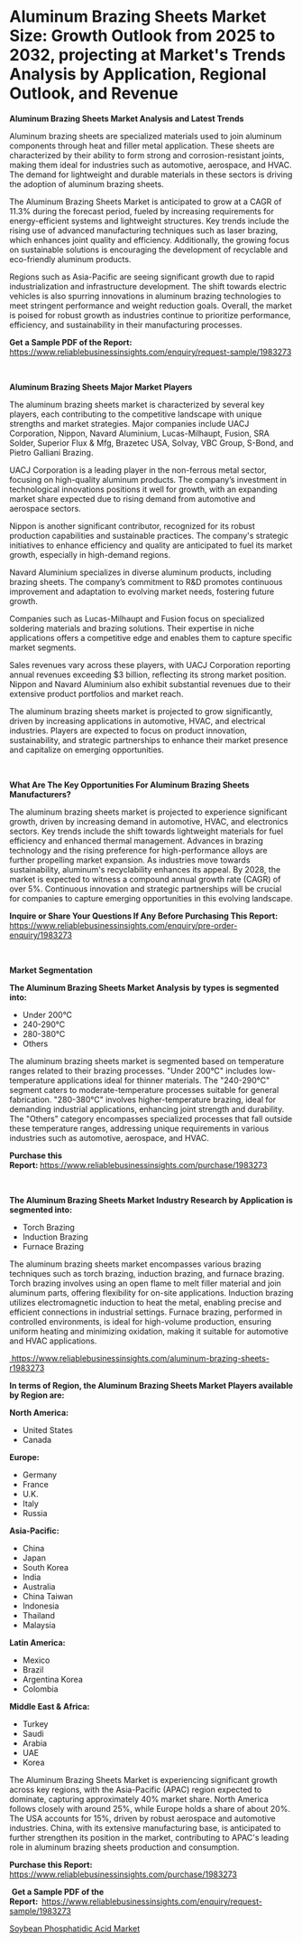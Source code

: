 <p><h1>Aluminum Brazing Sheets Market Size: Growth Outlook from 2025 to 2032, projecting at Market's Trends Analysis by Application, Regional Outlook, and Revenue</h1></p><p><strong>Aluminum Brazing Sheets Market Analysis and Latest Trends</strong></p>
<p><p>Aluminum brazing sheets are specialized materials used to join aluminum components through heat and filler metal application. These sheets are characterized by their ability to form strong and corrosion-resistant joints, making them ideal for industries such as automotive, aerospace, and HVAC. The demand for lightweight and durable materials in these sectors is driving the adoption of aluminum brazing sheets.</p><p>The Aluminum Brazing Sheets Market is anticipated to grow at a CAGR of 11.3% during the forecast period, fueled by increasing requirements for energy-efficient systems and lightweight structures. Key trends include the rising use of advanced manufacturing techniques such as laser brazing, which enhances joint quality and efficiency. Additionally, the growing focus on sustainable solutions is encouraging the development of recyclable and eco-friendly aluminum products.</p><p>Regions such as Asia-Pacific are seeing significant growth due to rapid industrialization and infrastructure development. The shift towards electric vehicles is also spurring innovations in aluminum brazing technologies to meet stringent performance and weight reduction goals. Overall, the market is poised for robust growth as industries continue to prioritize performance, efficiency, and sustainability in their manufacturing processes.</p></p>
<p><strong>Get a Sample PDF of the Report:&nbsp;</strong> <a href="https://www.reliablebusinessinsights.com/enquiry/request-sample/1983273?utm_campaign=2275&utm_medium=2&utm_source=Github&utm_content=ia&utm_term=04022025&utm_id=aluminum-brazing-sheets">https://www.reliablebusinessinsights.com/enquiry/request-sample/1983273</a></p>
<p>&nbsp;</p>
<p><strong>Aluminum Brazing Sheets Major Market Players</strong></p>
<p><p>The aluminum brazing sheets market is characterized by several key players, each contributing to the competitive landscape with unique strengths and market strategies. Major companies include UACJ Corporation, Nippon, Navard Aluminium, Lucas-Milhaupt, Fusion, SRA Solder, Superior Flux & Mfg, Brazetec USA, Solvay, VBC Group, S-Bond, and Pietro Galliani Brazing.</p><p>UACJ Corporation is a leading player in the non-ferrous metal sector, focusing on high-quality aluminum products. The company’s investment in technological innovations positions it well for growth, with an expanding market share expected due to rising demand from automotive and aerospace sectors.</p><p>Nippon is another significant contributor, recognized for its robust production capabilities and sustainable practices. The company's strategic initiatives to enhance efficiency and quality are anticipated to fuel its market growth, especially in high-demand regions.</p><p>Navard Aluminium specializes in diverse aluminum products, including brazing sheets. The company’s commitment to R&D promotes continuous improvement and adaptation to evolving market needs, fostering future growth.</p><p>Companies such as Lucas-Milhaupt and Fusion focus on specialized soldering materials and brazing solutions. Their expertise in niche applications offers a competitive edge and enables them to capture specific market segments.</p><p>Sales revenues vary across these players, with UACJ Corporation reporting annual revenues exceeding $3 billion, reflecting its strong market position. Nippon and Navard Aluminium also exhibit substantial revenues due to their extensive product portfolios and market reach.</p><p>The aluminum brazing sheets market is projected to grow significantly, driven by increasing applications in automotive, HVAC, and electrical industries. Players are expected to focus on product innovation, sustainability, and strategic partnerships to enhance their market presence and capitalize on emerging opportunities.</p></p>
<p>&nbsp;</p>
<p><strong>What Are The Key Opportunities For Aluminum Brazing Sheets Manufacturers?</strong></p>
<p><p>The aluminum brazing sheets market is projected to experience significant growth, driven by increasing demand in automotive, HVAC, and electronics sectors. Key trends include the shift towards lightweight materials for fuel efficiency and enhanced thermal management. Advances in brazing technology and the rising preference for high-performance alloys are further propelling market expansion. As industries move towards sustainability, aluminum's recyclability enhances its appeal. By 2028, the market is expected to witness a compound annual growth rate (CAGR) of over 5%. Continuous innovation and strategic partnerships will be crucial for companies to capture emerging opportunities in this evolving landscape.</p></p>
<p><strong>Inquire or Share Your Questions If Any Before Purchasing This Report:</strong> <a href="https://www.reliablebusinessinsights.com/enquiry/pre-order-enquiry/1983273?utm_campaign=2275&utm_medium=2&utm_source=Github&utm_content=ia&utm_term=04022025&utm_id=aluminum-brazing-sheets">https://www.reliablebusinessinsights.com/enquiry/pre-order-enquiry/1983273</a></p>
<p>&nbsp;</p>
<p><strong>Market Segmentation</strong></p>
<p><strong>The Aluminum Brazing Sheets Market Analysis by types is segmented into:</strong></p>
<p><ul><li>Under 200°C</li><li>240-290°C</li><li>280-380°C</li><li>Others</li></ul></p>
<p><p>The aluminum brazing sheets market is segmented based on temperature ranges related to their brazing processes. "Under 200°C" includes low-temperature applications ideal for thinner materials. The "240-290°C" segment caters to moderate-temperature processes suitable for general fabrication. "280-380°C" involves higher-temperature brazing, ideal for demanding industrial applications, enhancing joint strength and durability. The "Others" category encompasses specialized processes that fall outside these temperature ranges, addressing unique requirements in various industries such as automotive, aerospace, and HVAC.</p></p>
<p><strong>Purchase this Report:&nbsp;</strong><a href="https://www.reliablebusinessinsights.com/purchase/1983273?utm_campaign=2275&utm_medium=2&utm_source=Github&utm_content=ia&utm_term=04022025&utm_id=aluminum-brazing-sheets">https://www.reliablebusinessinsights.com/purchase/1983273</a></p>
<p>&nbsp;</p>
<p><strong>The Aluminum Brazing Sheets Market Industry Research by Application is segmented into:</strong></p>
<p><ul><li>Torch Brazing</li><li>Induction Brazing</li><li>Furnace Brazing</li></ul></p>
<p><p>The aluminum brazing sheets market encompasses various brazing techniques such as torch brazing, induction brazing, and furnace brazing. Torch brazing involves using an open flame to melt filler material and join aluminum parts, offering flexibility for on-site applications. Induction brazing utilizes electromagnetic induction to heat the metal, enabling precise and efficient connections in industrial settings. Furnace brazing, performed in controlled environments, is ideal for high-volume production, ensuring uniform heating and minimizing oxidation, making it suitable for automotive and HVAC applications.</p></p>
<p><a href="https://www.reliablebusinessinsights.com/aluminum-brazing-sheets-r1983273?utm_campaign=2275&utm_medium=2&utm_source=Github&utm_content=ia&utm_term=04022025&utm_id=aluminum-brazing-sheets">&nbsp;https://www.reliablebusinessinsights.com/aluminum-brazing-sheets-r1983273</a></p>
<p><strong>In terms of Region, the Aluminum Brazing Sheets Market Players available by Region are:</strong></p>
<p>
    <p> <strong> North America: </strong>
        <ul>
            <li>United States</li>
            <li>Canada</li>
        </ul>
        </p> 
    <p> <strong> Europe: </strong>
        <ul>
            <li>Germany</li>
            <li>France</li>
            <li>U.K.</li>
            <li>Italy</li>
            <li>Russia</li>
        </ul>
        </p> 
    <p> <strong> Asia-Pacific: </strong>
        <ul>
            <li>China</li>
            <li>Japan</li>
            <li>South Korea</li>
            <li>India</li>
            <li>Australia</li>
            <li>China Taiwan</li>
            <li>Indonesia</li>
            <li>Thailand</li>
            <li>Malaysia</li>
        </ul>
        </p> 
    <p> <strong> Latin America: </strong>
        <ul>
            <li>Mexico</li>
            <li>Brazil</li>
            <li>Argentina Korea</li>
            <li>Colombia</li>
        </ul>
        </p> 
    <p> <strong> Middle East & Africa: </strong>
        <ul>
            <li>Turkey</li>
            <li>Saudi</li>
            <li>Arabia</li>
            <li>UAE</li>
            <li>Korea</li>
        </ul>
    </p>
    </p>
<p><p>The Aluminum Brazing Sheets Market is experiencing significant growth across key regions, with the Asia-Pacific (APAC) region expected to dominate, capturing approximately 40% market share. North America follows closely with around 25%, while Europe holds a share of about 20%. The USA accounts for 15%, driven by robust aerospace and automotive industries. China, with its extensive manufacturing base, is anticipated to further strengthen its position in the market, contributing to APAC's leading role in aluminum brazing sheets production and consumption.</p></p>
<p><strong>Purchase this Report: </strong><a href="https://www.reliablebusinessinsights.com/purchase/1983273?utm_campaign=2275&utm_medium=2&utm_source=Github&utm_content=ia&utm_term=04022025&utm_id=aluminum-brazing-sheets">https://www.reliablebusinessinsights.com/purchase/1983273</a></p>
<p>&nbsp;<strong>Get a Sample PDF of the Report:&nbsp;&nbsp;</strong><a href="https://www.reliablebusinessinsights.com/enquiry/request-sample/1983273?utm_campaign=2275&utm_medium=2&utm_source=Github&utm_content=ia&utm_term=04022025&utm_id=aluminum-brazing-sheets">https://www.reliablebusinessinsights.com/enquiry/request-sample/1983273</a></p>
<p><strong></strong></p>
<p><p><a href="https://github.com/DianaWilson796/Market-Research-Report-List-1/blob/main/soybean-phosphatidic-acid-market.md?utm_campaign=2275&utm_medium=2&utm_source=Github&utm_content=ia&utm_term=04022025&utm_id=aluminum-brazing-sheets">Soybean Phosphatidic Acid Market</a></p></p>